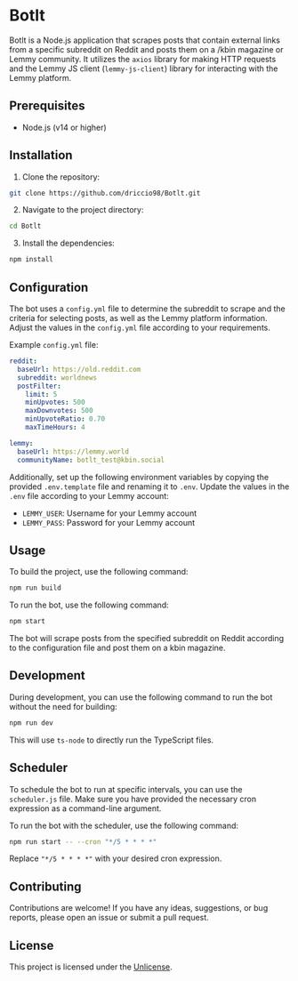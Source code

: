 # Botlt

Botlt is a Node.js application that scrapes posts that contain external links from a specific subreddit on Reddit and posts them on a /kbin magazine or Lemmy community. It utilizes the `axios` library for making HTTP requests and the Lemmy JS client (`lemmy-js-client`) library for interacting with the Lemmy platform.

## Prerequisites

- Node.js (v14 or higher)

## Installation

1. Clone the repository:
```bash
git clone https://github.com/driccio98/Botlt.git
```

2. Navigate to the project directory:
```bash
cd Botlt
```

3. Install the dependencies:
```bash
npm install
```

## Configuration

The bot uses a `config.yml` file to determine the subreddit to scrape and the criteria for selecting posts, as well as the Lemmy platform information. Adjust the values in the `config.yml` file according to your requirements.

Example `config.yml` file:
```yaml
reddit:
  baseUrl: https://old.reddit.com
  subreddit: worldnews
  postFilter:
    limit: 5
    minUpvotes: 500
    maxDownvotes: 500
    minUpvoteRatio: 0.70
    maxTimeHours: 4

lemmy:
  baseUrl: https://lemmy.world
  communityName: botlt_test@kbin.social
```

Additionally, set up the following environment variables by copying the provided `.env.template` file and renaming it to `.env`. Update the values in the `.env` file according to your Lemmy account:
- `LEMMY_USER`: Username for your Lemmy account
- `LEMMY_PASS`: Password for your Lemmy account

## Usage

To build the project, use the following command:
```bash
npm run build
```

To run the bot, use the following command:
```bash
npm start
```

The bot will scrape posts from the specified subreddit on Reddit according to the configuration file and post them on a kbin magazine.

## Development

During development, you can use the following command to run the bot without the need for building:
```bash
npm run dev
```

This will use `ts-node` to directly run the TypeScript files.

## Scheduler

To schedule the bot to run at specific intervals, you can use the `scheduler.js` file. Make sure you have provided the necessary cron expression as a command-line argument.

To run the bot with the scheduler, use the following command:
```bash
npm run start -- --cron "*/5 * * * *"
```

Replace `"*/5 * * * *"` with your desired cron expression.

## Contributing

Contributions are welcome! If you have any ideas, suggestions, or bug reports, please open an issue or submit a pull request.

## License

This project is licensed under the [Unlicense](https://unlicense.org/).

